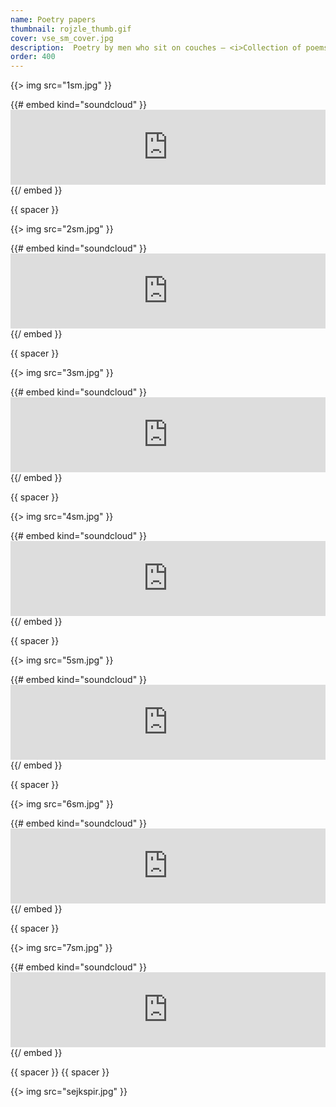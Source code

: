 ```yaml
---
name: Poetry papers
thumbnail: rojzle_thumb.gif
cover: vse_sm_cover.jpg
description:  Poetry by men who sit on couches — <i>Collection of poems printed on Ziggi rolling papers / 2012</i>
order: 400
---
```


{{> img src="1sm.jpg" }}

{{# embed kind="soundcloud" }}<iframe width="100%" height="120" scrolling="no" frameborder="no" src="https://w.soundcloud.com/player/?url=https%3A//api.soundcloud.com/tracks/263462915&amp;color=ff5500&amp;auto_play=false&amp;hide_related=true&amp;show_comments=false&amp;show_user=false&amp;show_reposts=false"></iframe>{{/ embed }}

{{ spacer }}

{{> img src="2sm.jpg" }}

{{# embed kind="soundcloud" }}<iframe width="100%" height="120" scrolling="no" frameborder="no" src="https://w.soundcloud.com/player/?url=https%3A//api.soundcloud.com/tracks/263463060&amp;color=ff5500&amp;auto_play=false&amp;hide_related=true&amp;show_comments=false&amp;show_user=false&amp;show_reposts=false"></iframe>{{/ embed }}

{{ spacer }}

{{> img src="3sm.jpg" }}

{{# embed kind="soundcloud" }}<iframe width="100%" height="120" scrolling="no" frameborder="no" src="https://w.soundcloud.com/player/?url=https%3A//api.soundcloud.com/tracks/263463199&amp;color=ff5500&amp;auto_play=false&amp;hide_related=true&amp;show_comments=false&amp;show_user=false&amp;show_reposts=false"></iframe>{{/ embed }}

{{ spacer }}

{{> img src="4sm.jpg" }}

{{# embed kind="soundcloud" }}<iframe width="100%" height="120" scrolling="no" frameborder="no" src="https://w.soundcloud.com/player/?url=https%3A//api.soundcloud.com/tracks/41191615&amp;color=ff5500&amp;auto_play=false&amp;hide_related=true&amp;show_comments=false&amp;show_user=false&amp;show_reposts=false"></iframe>{{/ embed }}

{{ spacer }}

{{> img src="5sm.jpg" }}

{{# embed kind="soundcloud" }}<iframe width="100%" height="120" scrolling="no" frameborder="no" src="https://w.soundcloud.com/player/?url=https%3A//api.soundcloud.com/tracks/263463535&amp;color=ff5500&amp;auto_play=false&amp;hide_related=true&amp;show_comments=false&amp;show_user=false&amp;show_reposts=false"></iframe>{{/ embed }}

{{ spacer }}

{{> img src="6sm.jpg" }}

{{# embed kind="soundcloud" }}<iframe width="100%" height="120" scrolling="no" frameborder="no" src="https://w.soundcloud.com/player/?url=https%3A//api.soundcloud.com/tracks/263463781&amp;color=ff5500&amp;auto_play=false&amp;hide_related=true&amp;show_comments=false&amp;show_user=false&amp;show_reposts=false"></iframe>{{/ embed }}

{{ spacer }}

{{> img src="7sm.jpg" }}

{{# embed kind="soundcloud" }}<iframe width="100%" height="120" scrolling="no" frameborder="no" src="https://w.soundcloud.com/player/?url=https%3A//api.soundcloud.com/tracks/41191615&amp;color=ff5500&amp;auto_play=false&amp;hide_related=true&amp;show_comments=false&amp;show_user=false&amp;show_reposts=false"></iframe>{{/ embed }}

{{ spacer }} {{ spacer }}

{{> img src="sejkspir.jpg" }}
